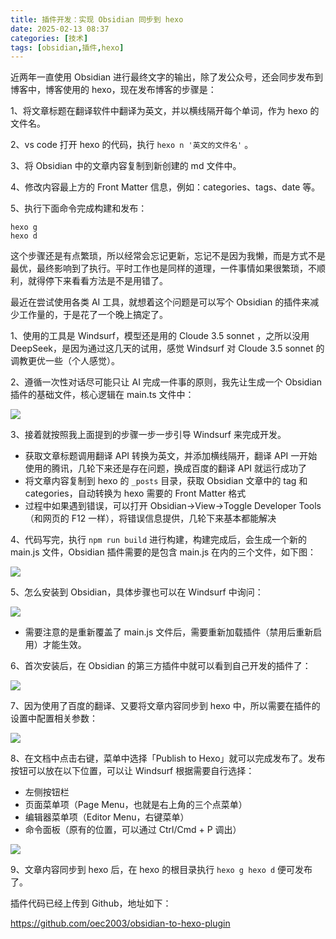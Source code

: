 ```yaml
---
title: 插件开发：实现 Obsidian 同步到 hexo
date: 2025-02-13 08:37
categories: [技术]
tags: [obsidian,插件,hexo]
---
```

近两年一直使用 Obsidian 进行最终文字的输出，除了发公众号，还会同步发布到博客中，博客使用的 hexo，现在发布博客的步骤是：

<!-- more -->

1、将文章标题在翻译软件中翻译为英文，并以横线隔开每个单词，作为 hexo 的文件名。

2、vs code 打开 hexo 的代码，执行 `hexo n '英文的文件名'` 。

3、将 Obsidian 中的文章内容复制到新创建的 md 文件中。

4、修改内容最上方的 Front Matter 信息，例如：categories、tags、date 等。

5、执行下面命令完成构建和发布：

```
hexo g
hexo d
```

这个步骤还是有点繁琐，所以经常会忘记更新，忘记不是因为我懒，而是方式不是最优，最终影响到了执行。平时工作也是同样的道理，一件事情如果很繁琐，不顺利，就得停下来看看方法是不是用错了。

最近在尝试使用各类 AI 工具，就想着这个问题是可以写个 Obsidian 的插件来减少工作量的，于是花了一个晚上搞定了。

1、使用的工具是 Windsurf，模型还是用的 Cloude 3.5 sonnet ，之所以没用 DeepSeek，是因为通过这几天的试用，感觉 Windsurf 对 Cloude 3.5 sonnet 的调教更优一些（个人感觉）。

2、遵循一次性对话尽可能只让 AI 完成一件事的原则，我先让生成一个 Obsidian 插件的基础文件，核心逻辑在 main.ts 文件中：

![](https://cdn.jsdelivr.net/gh/oec2003/hblog-images/img/202502121650565.webp)

3、接着就按照我上面提到的步骤一步一步引导 Windsurf 来完成开发。

- 获取文章标题调用翻译 API 转换为英文，并添加横线隔开，翻译 API 一开始使用的腾讯，几轮下来还是存在问题，换成百度的翻译 API 就运行成功了
- 将文章内容复制到 hexo 的 `_posts`  目录，获取 Obsidian 文章中的 tag 和 categories，自动转换为 hexo 需要的 Front Matter 格式
- 过程中如果遇到错误，可以打开 Obsidian->View->Toggle Developer Tools （和网页的 F12 一样），将错误信息提供，几轮下来基本都能解决

4、代码写完，执行 `npm run build` 进行构建，构建完成后，会生成一个新的 main.js 文件，Obsidian 插件需要的是包含 main.js 在内的三个文件，如下图：

![](https://cdn.jsdelivr.net/gh/oec2003/hblog-images/img/202502121651563.webp)

5、怎么安装到 Obsidian，具体步骤也可以在 Windsurf 中询问：

![](https://cdn.jsdelivr.net/gh/oec2003/hblog-images/img/202502121651705.webp)

- 需要注意的是重新覆盖了 main.js 文件后，需要重新加载插件（禁用后重新启用）才能生效。

6、首次安装后，在 Obsidian 的第三方插件中就可以看到自己开发的插件了：

![](https://cdn.jsdelivr.net/gh/oec2003/hblog-images/img/202502121651842.webp)

7、因为使用了百度的翻译、又要将文章内容同步到 hexo 中，所以需要在插件的设置中配置相关参数：

![](https://cdn.jsdelivr.net/gh/oec2003/hblog-images/img/202502121651187.webp)

8、在文档中点击右键，菜单中选择「Publish to Hexo」就可以完成发布了。发布按钮可以放在以下位置，可以让 Windsurf 根据需要自行选择：

- 左侧按钮栏
- 页面菜单项（Page Menu，也就是右上角的三个点菜单）
- 编辑器菜单项（Editor Menu，右键菜单）
- 命令面板（原有的位置，可以通过 Ctrl/Cmd + P 调出）

![](https://cdn.jsdelivr.net/gh/oec2003/hblog-images/img/202502121651893.webp)

9、文章内容同步到 hexo 后，在 hexo 的根目录执行 `hexo g hexo d` 便可发布了。

插件代码已经上传到 Github，地址如下：

https://github.com/oec2003/obsidian-to-hexo-plugin